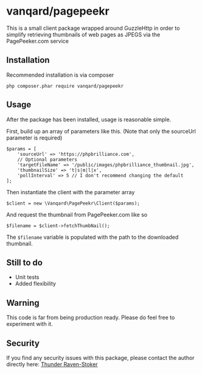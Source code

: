 # vanqard/pagepeekr

This is a small client package wrapped around GuzzleHttp in order to simplify
retrieving thumbnails of web pages as JPEGS via the PagePeeker.com service

## Installation

Recommended installation is via composer

    php composer.phar require vanqard/pagepeekr

## Usage

After the package has been installed, usage is reasonable simple.

First, build up an array of parameters like this.
(Note that only the sourceUrl parameter is required)

    $params = [
        'sourceUrl' => 'https://phpbrilliance.com',
        // Optional parameters
        'targetFileName' => '/public/images/phpbrilliance_thumbnail.jpg',
        'thumbnailSize' => 't|s|m|l|x',
        'pollInterval' => 5 // I don't recommend changing the default
    ];

Then instantiate the client with the parameter array

    $client = new \Vanqard\PagePeekr\Client($params);

And request the thumbnail from PagePeeker.com like so

    $filename = $client->fetchThumbNail();

The `$filename` variable is populated with the path to the downloaded thumbnail.

## Still to do

 * Unit tests
 * Added flexibility

## Warning

This code is far from being production ready. Please do feel free to experiment with it.

## Security

If you find any security issues with this package, please contact the author directly here: [Thunder Raven-Stoker](mailt:thunder@vanqard.com)
